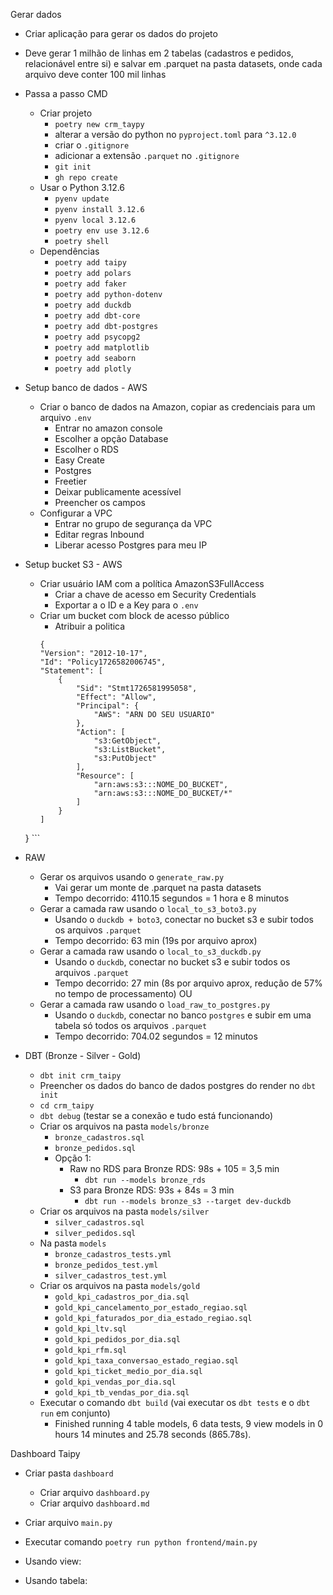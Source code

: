 Gerar dados
- Criar aplicação para gerar os dados do projeto
- Deve gerar 1 milhão de linhas em 2 tabelas (cadastros e pedidos, relacionável entre si) e salvar em .parquet na pasta datasets, onde cada arquivo deve conter 100 mil linhas

- Passa a passo CMD
	- Criar projeto
		- `poetry new crm_taypy`
		- alterar a versão do python no `pyproject.toml` para `^3.12.0`
		- criar o `.gitignore`
		- adicionar a extensão `.parquet` no `.gitignore`
		- `git init`
		- `gh repo create`
	- Usar o Python 3.12.6
		- `pyenv update`
		- `pyenv install 3.12.6`
		- `pyenv local 3.12.6`
		- `poetry env use 3.12.6`
		- `poetry shell`
	- Dependências
		- `poetry add taipy`
		- `poetry add polars`
		- `poetry add faker`
		- `poetry add python-dotenv`
		- `poetry add duckdb`
		- `poetry add dbt-core`
		- `poetry add dbt-postgres`
		- `poetry add psycopg2`
		- `poetry add matplotlib`
		- `poetry add seaborn`
		- `poetry add plotly`
- Setup banco de dados - AWS
	- Criar o banco de dados na Amazon, copiar as credenciais para um arquivo `.env`
		- Entrar no amazon console
		- Escolher a opção Database
		- Escolher o RDS
		- Easy Create
		- Postgres
		- Freetier
		- Deixar publicamente acessível
		- Preencher os campos
	- Configurar a VPC
		- Entrar no grupo de segurança da VPC
		- Editar regras Inbound
		- Liberar acesso Postgres para meu IP 
- Setup bucket S3 - AWS
	- Criar usuário IAM com a política AmazonS3FullAccess
		- Criar a chave de acesso em Security Credentials
		- Exportar a o ID e a Key para o `.env`
	- Criar um bucket com block de acesso público
		- Atribuir a politica
		```
		{
		"Version": "2012-10-17",
		"Id": "Policy1726582006745",
		"Statement": [
			{
				"Sid": "Stmt1726581995058",
				"Effect": "Allow",
				"Principal": {
					"AWS": "ARN DO SEU USUARIO"
				},
				"Action": [
					"s3:GetObject",
					"s3:ListBucket",
					"s3:PutObject"
				],
				"Resource": [
					"arn:aws:s3:::NOME_DO_BUCKET",
					"arn:aws:s3:::NOME_DO_BUCKET/*"
				]
			}
		]
	}
		```
	
- RAW
	- Gerar os arquivos usando o `generate_raw.py`
		- Vai gerar um monte de .parquet na pasta datasets
		- Tempo decorrido: 4110.15 segundos = 1 hora e 8 minutos
	- Gerar a camada raw usando o `local_to_s3_boto3.py`
		- Usando o `duckdb + boto3`, conectar no bucket s3 e subir todos os arquivos `.parquet`
		- Tempo decorrido: 63 min (19s por arquivo aprox)
	- Gerar a camada raw usando o `local_to_s3_duckdb.py`
		- Usando o `duckdb`, conectar no bucket s3 e subir todos os arquivos `.parquet`
		- Tempo decorrido: 27 min (8s por arquivo aprox, redução de 57% no tempo de processamento)
	OU
	- Gerar a camada raw usando o `load_raw_to_postgres.py`
		- Usando o `duckdb`, conectar no banco `postgres` e subir em uma tabela só todos os arquivos `.parquet`
		- Tempo decorrido: 704.02 segundos = 12 minutos
- DBT (Bronze - Silver - Gold)
	- `dbt init crm_taipy`
	- Preencher os dados do banco de dados postgres do render no `dbt init`
	- `cd crm_taipy`
	- `dbt debug` (testar se a conexão e tudo está funcionando)
	- Criar os arquivos na pasta `models/bronze` 
		- `bronze_cadastros.sql`
		- `bronze_pedidos.sql`
		- Opção 1:
			- Raw no RDS para Bronze RDS: 98s + 105 = 3,5 min
				- `dbt run --models bronze_rds`
			- S3 para Bronze RDS: 93s + 84s = 3 min
				- `dbt run --models bronze_s3 --target dev-duckdb`
	- Criar os arquivos na pasta `models/silver`
		- `silver_cadastros.sql`
		- `silver_pedidos.sql`
	- Na pasta `models`
		- `bronze_cadastros_tests.yml`
		- `bronze_pedidos_test.yml`
		- `silver_cadastros_test.yml`
	- Criar os arquivos na pasta `models/gold`
		- `gold_kpi_cadastros_por_dia.sql`
		- `gold_kpi_cancelamento_por_estado_regiao.sql`
		- `gold_kpi_faturados_por_dia_estado_regiao.sql`
		- `gold_kpi_ltv.sql`
		- `gold_kpi_pedidos_por_dia.sql`
		- `gold_kpi_rfm.sql`
		- `gold_kpi_taxa_conversao_estado_regiao.sql`
		- `gold_kpi_ticket_medio_por_dia.sql`
		- `gold_kpi_vendas_por_dia.sql`
		- `gold_kpi_tb_vendas_por_dia.sql`
	- Executar o comando `dbt build` (vai executar os `dbt tests` e o `dbt run` em conjunto)
		- Finished running 4 table models, 6 data tests, 9 view models in 0 hours 14 minutes and 25.78 seconds (865.78s).

Dashboard Taipy
- Criar pasta `dashboard`
	- Criar arquivo `dashboard.py`
	- Criar arquivo `dashboard.md`
- Criar arquivo `main.py`
- Executar comando `poetry run python frontend/main.py`

- Usando view:

- Usando tabela: